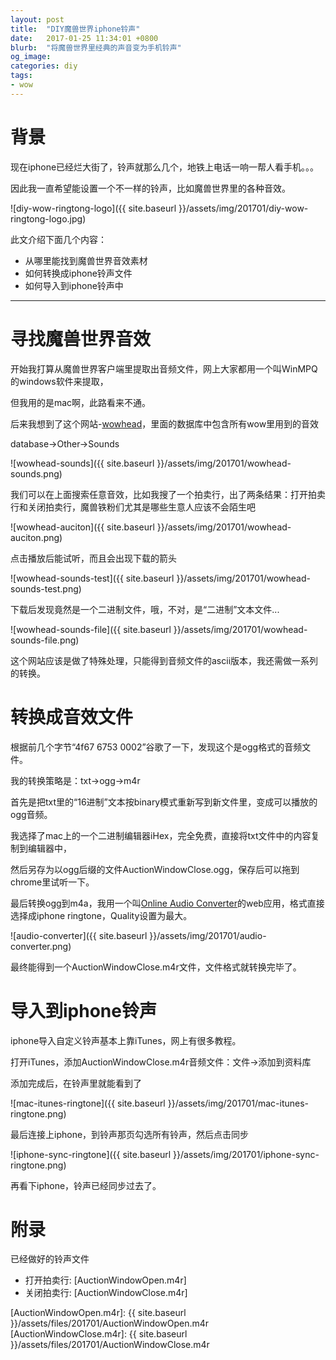 ```yaml
---
layout: post
title:  "DIY魔兽世界iphone铃声"
date:   2017-01-25 11:34:01 +0800
blurb:  "将魔兽世界里经典的声音变为手机铃声"
og_image:
categories: diy
tags:
- wow
---
```


# 背景

现在iphone已经烂大街了，铃声就那么几个，地铁上电话一响一帮人看手机。。。

因此我一直希望能设置一个不一样的铃声，比如魔兽世界里的各种音效。

![diy-wow-ringtong-logo]({{ site.baseurl }}/assets/img/201701/diy-wow-ringtong-logo.jpg)

此文介绍下面几个内容：

- 从哪里能找到魔兽世界音效素材
- 如何转换成iphone铃声文件
- 如何导入到iphone铃声中

--------------------

# 寻找魔兽世界音效

开始我打算从魔兽世界客户端里提取出音频文件，网上大家都用一个叫WinMPQ的windows软件来提取，

但我用的是mac啊，此路看来不通。

后来我想到了这个网站-[wowhead]，里面的数据库中包含所有wow里用到的音效

database->Other->Sounds

![wowhead-sounds]({{ site.baseurl }}/assets/img/201701/wowhead-sounds.png)

我们可以在上面搜索任意音效，比如我搜了一个拍卖行，出了两条结果：打开拍卖行和关闭拍卖行，魔兽铁粉们尤其是哪些生意人应该不会陌生吧

![wowhead-auciton]({{ site.baseurl }}/assets/img/201701/wowhead-auciton.png)

点击播放后能试听，而且会出现下载的箭头

![wowhead-sounds-test]({{ site.baseurl }}/assets/img/201701/wowhead-sounds-test.png)

下载后发现竟然是一个二进制文件，哦，不对，是“二进制”文本文件...

![wowhead-sounds-file]({{ site.baseurl }}/assets/img/201701/wowhead-sounds-file.png)

这个网站应该是做了特殊处理，只能得到音频文件的ascii版本，我还需做一系列的转换。


# 转换成音效文件

根据前几个字节“4f67 6753 0002”谷歌了一下，发现这个是ogg格式的音频文件。

我的转换策略是：txt->ogg->m4r

首先是把txt里的“16进制”文本按binary模式重新写到新文件里，变成可以播放的ogg音频。

我选择了mac上的一个二进制编辑器iHex，完全免费，直接将txt文件中的内容复制到编辑器中，

然后另存为以ogg后缀的文件AuctionWindowClose.ogg，保存后可以拖到chrome里试听一下。

最后转换ogg到m4a，我用一个叫[Online Audio Converter]的web应用，格式直接选择成iphone ringtone，Quality设置为最大。

![audio-converter]({{ site.baseurl }}/assets/img/201701/audio-converter.png)

最终能得到一个AuctionWindowClose.m4r文件，文件格式就转换完毕了。


# 导入到iphone铃声

iphone导入自定义铃声基本上靠iTunes，网上有很多教程。

打开iTunes，添加AuctionWindowClose.m4r音频文件：文件->添加到资料库

添加完成后，在铃声里就能看到了

![mac-itunes-ringtone]({{ site.baseurl }}/assets/img/201701/mac-itunes-ringtone.png)

最后连接上iphone，到铃声那页勾选所有铃声，然后点击同步

![iphone-sync-ringtone]({{ site.baseurl }}/assets/img/201701/iphone-sync-ringtone.png)

再看下iphone，铃声已经同步过去了。


# 附录
已经做好的铃声文件

- 打开拍卖行: [AuctionWindowOpen.m4r]
- 关闭拍卖行: [AuctionWindowClose.m4r]


[wowhead]: http://www.wowhead.com/
[Online Audio Converter]: http://online-audio-converter.com/
[AuctionWindowOpen.m4r]: {{ site.baseurl }}/assets/files/201701/AuctionWindowOpen.m4r
[AuctionWindowClose.m4r]: {{ site.baseurl }}/assets/files/201701/AuctionWindowClose.m4r

